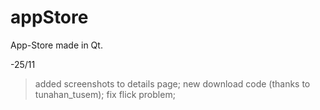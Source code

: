 appStore
========

App-Store made in Qt.


-25/11
>added screenshots to details page;
>new download code (thanks to tunahan_tusem);
>fix flick problem;
